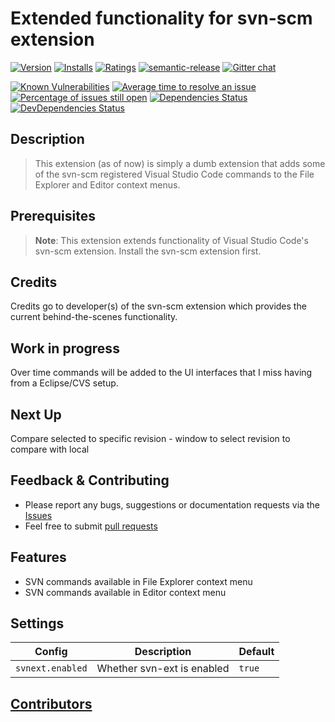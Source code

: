 # Extended functionality for svn-scm extension

[![Version](https://vsmarketplacebadge.apphb.com/version-short/spmeesseman.svn-scm-ext.svg)](https://marketplace.visualstudio.com/items?itemName=spmeesseman.svn-scm-ext)
[![Installs](https://vsmarketplacebadge.apphb.com/installs-short/spmeesseman.svn-scm-ext.svg)](https://marketplace.visualstudio.com/items?itemName=spmeesseman.svn-scm-ext)
[![Ratings](https://vsmarketplacebadge.apphb.com/rating-short/spmeesseman.svn-scm-ext.svg)](https://marketplace.visualstudio.com/items?itemName=spmeesseman.svn-scm-ext)
[![semantic-release](https://img.shields.io/badge/%20%20%F0%9F%93%A6%F0%9F%9A%80-semantic--release-e10079.svg)](https://github.com/semantic-release/semantic-release)
[![Gitter chat](https://badges.gitter.im/gitterHQ/gitter.png)](https://gitter.im/svn-scm-ext/Lobby)

[![Known Vulnerabilities](https://snyk.io/test/github/spmeesseman/svn-scm-ext/badge.svg)](https://snyk.io/test/github/spmeesseman/svn-scm-ext)
[![Average time to resolve an issue](https://isitmaintained.com/badge/resolution/spmeesseman/svn-scm-ext.svg)](https://isitmaintained.com/project/spmeesseman/svn-scm-ext "Average time to resolve an issue")
[![Percentage of issues still open](https://isitmaintained.com/badge/open/spmeesseman/svn-scm-ext.svg)](https://isitmaintained.com/project/spmeesseman/svn-scm-ext "Percentage of issues still open")
[![Dependencies Status](https://david-dm.org/spmeesseman/svn-scm-ext/status.svg)](https://david-dm.org/spmeesseman/svn-scm-ext)
[![DevDependencies Status](https://david-dm.org/spmeesseman/svn-scm-ext/dev-status.svg)](https://david-dm.org/spmeesseman/svn-scm-ext?type=dev)
<!--
[![codecov](https://codecov.io/gh/spmeesseman/svn-scm-ext/branch/master/graph/badge.svg)](https://codecov.io/gh/spmeesseman/svn-scm-ext)
-->
<!--
[![Build Status](https://dev.azure.com/spmeesseman/svn-scm-ext/_apis/build/status/svn-scm-ext?branchName=master)](https://dev.azure.com/spmeesseman/svn-scm-ext/_build/latest?definitionId=1&branchName=master)-->

## Description

> This extension (as of now) is simply a dumb extension that adds some of the svn-scm registered Visual Studio Code commands to the File Explorer and Editor context menus.

## Prerequisites
> **Note**: This extension extends functionality of Visual Studio Code's svn-scm extension.  Install the svn-scm extension first.

## Credits

Credits go to developer(s) of the svn-scm extension which provides the current behind-the-scenes functionality.

## Work in progress

Over time commands will be added to the UI interfaces that I miss having from a Eclipse/CVS setup.

## Next Up

Compare selected to specific revision - window to select revision to compare with local

## Feedback & Contributing

* Please report any bugs, suggestions or documentation requests via the
  [Issues](https://github.com/spmeesseman/svn-scm-ext/issues)
* Feel free to submit
  [pull requests](https://github.com/spmeesseman/svn-scm-ext/pulls)

## Features

* SVN commands available in File Explorer context menu
* SVN commands available in Editor context menu

## Settings

|Config|Description|Default|
|-|-|-|
|`svnext.enabled`|Whether svn-ext is enabled|`true`|

## [Contributors](https://github.com/spmeesseman/svn-scm-ext/graphs/contributors)
